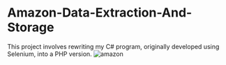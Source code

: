 # Amazon-Data-Extraction-And-Storage
This project involves rewriting my C# program, originally developed using Selenium, into a PHP version.
![amazon](https://github.com/karolliszniewski/Amazon-Data-Extraction-And-Storage/assets/105976690/0d9ebfa7-8cd2-4c23-9800-7b96d5621162)
